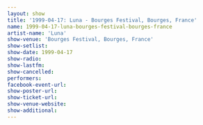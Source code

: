 ```yaml
---
layout: show
title: '1999-04-17: Luna - Bourges Festival, Bourges, France'
name: 1999-04-17-luna-bourges-festival-bourges-france
artist-name: 'Luna'
show-venue: 'Bourges Festival, Bourges, France'
show-setlist: 
show-date: 1999-04-17
show-radio: 
show-lastfm: 
show-cancelled: 
performers: 
facebook-event-url: 
show-poster-url: 
show-ticket-url: 
show-venue-website: 
show-additional: 
---
```


